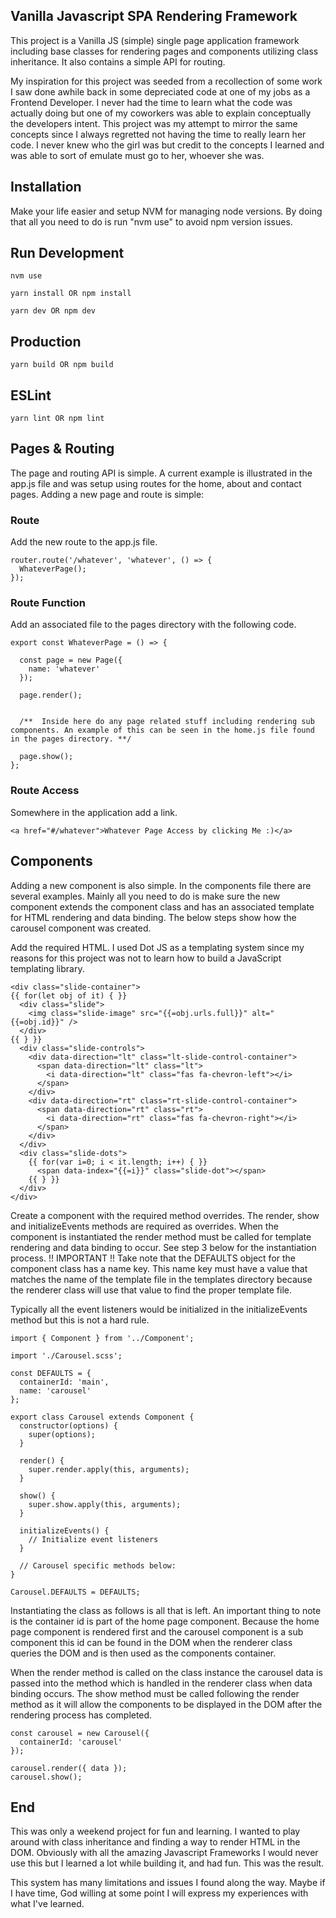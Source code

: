 ## Vanilla Javascript SPA Rendering Framework

This project is a Vanilla JS (simple) single page application framework including base classes for rendering pages and components utilizing class inheritance. It also contains a simple API for routing.

My inspiration for this project was seeded from a recollection of some work I saw done awhile back in some depreciated code at one of my jobs as a Frontend Developer. I never had the time to learn what the code was actually doing but one of my coworkers was able to explain conceptually the developers intent. This project was my attempt to mirror the same concepts since I always regretted not having the time to really learn her code. I never knew who the girl was but credit to the concepts I learned and was able to sort of emulate must go to her, whoever she was.

## Installation

Make your life easier and setup NVM for managing node versions. By doing that all you need to do is run "nvm use" to avoid npm version issues.

## Run Development
```
nvm use
```
```
yarn install OR npm install
```
```
yarn dev OR npm dev
```

## Production
```
yarn build OR npm build
```

## ESLint
```
yarn lint OR npm lint
```

## Pages & Routing

The page and routing API is simple. A current example is illustrated in the app.js file and was setup using routes for the home, about and contact pages. Adding a new page and route is simple:

### Route

Add the new route to the app.js file.
```
router.route('/whatever', 'whatever', () => {
  WhateverPage();
});
```

### Route Function
Add an associated file to the pages directory with the following code.

```
export const WhateverPage = () => {

  const page = new Page({
    name: 'whatever'
  });

  page.render();

  
  /**  Inside here do any page related stuff including rendering sub components. An example of this can be seen in the home.js file found in the pages directory. **/
  
  page.show();
};

```

### Route Access
Somewhere in the application add a link.

```
<a href="#/whatever">Whatever Page Access by clicking Me :)</a>
```

## Components

Adding a new component is also simple. In the components file there are several examples. Mainly all you need to do is make sure the new component extends the component class and has an associated template for HTML rendering and data binding. The below steps show how the carousel component was created.

Add the required HTML. I used Dot JS as a templating system since my reasons for this project was not to learn how to build a JavaScript templating library.

```
<div class="slide-container">
{{ for(let obj of it) { }}
  <div class="slide">
    <img class="slide-image" src="{{=obj.urls.full}}" alt="{{=obj.id}}" />
  </div>
{{ } }}
  <div class="slide-controls">
    <div data-direction="lt" class="lt-slide-control-container">
      <span data-direction="lt" class="lt">
        <i data-direction="lt" class="fas fa-chevron-left"></i>
      </span>
    </div>
    <div data-direction="rt" class="rt-slide-control-container">
      <span data-direction="rt" class="rt">
        <i data-direction="rt" class="fas fa-chevron-right"></i>
      </span>
    </div>
  </div>
  <div class="slide-dots">
    {{ for(var i=0; i < it.length; i++) { }}
      <span data-index="{{=i}}" class="slide-dot"></span>
    {{ } }}
  </div>
</div>
```

Create a component with the required method overrides. The render, show and initializeEvents methods are required as overrides. When the component is instantiated the render method must be called for template rendering and data binding to occur. See step 3 below for the instantiation process. !! IMPORTANT !! Take note that the DEFAULTS object for the component class has a name key. This name key must have a value that matches the name of the template file in the templates directory because the renderer class will use that value to find the proper template file.

Typically all the event listeners would be initialized in the initializeEvents method but this is not a hard rule.

```
import { Component } from '../Component';

import './Carousel.scss';

const DEFAULTS = {
  containerId: 'main',
  name: 'carousel'
};

export class Carousel extends Component {
  constructor(options) {
    super(options);
  }

  render() {
    super.render.apply(this, arguments);
  }

  show() {
    super.show.apply(this, arguments);
  }

  initializeEvents() {
    // Initialize event listeners
  }

  // Carousel specific methods below:
}

Carousel.DEFAULTS = DEFAULTS;

```

Instantiating the class as follows is all that is left. An important thing to note is the container id is part of the home page component. Because the home page component is rendered first and the carousel component is a sub component this id can be found in the DOM when the renderer class queries the DOM and is then used as the components container. 

When the render method is called on the class instance the carousel data is passed into the method which is handled in the renderer class when data binding occurs. The show method must be called following the render method as it will allow the components to be displayed in the DOM after the rendering process has completed.

```
const carousel = new Carousel({
  containerId: 'carousel'
});

carousel.render({ data });
carousel.show();

```

## End

This was only a weekend project for fun and learning. I wanted to play around with class inheritance and finding a way to render HTML in the DOM. Obviously with all the amazing Javascript Frameworks I would never use this but I learned a lot while building it, and had fun. This was the result. 

This system has many limitations and issues I found along the way. Maybe if I have time, God willing at some point I will express my experiences with what I've learned.